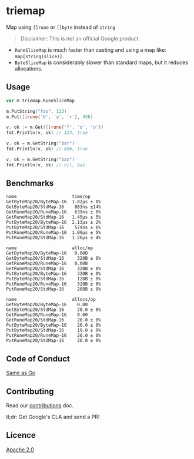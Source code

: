 # triemap
Map using `[]rune` or `[]byte` instead of `string`

> Disclaimer: This is not an official Google product.

* `RuneSliceMap` is much faster than casting and using a map like: `map[string(slice)]`.
* `ByteSliceMap` is considerably slower than standard maps, but it reduces allocations.

## Usage

```go
var m triemap.RuneSliceMap

m.PutString("foo", 123)
m.Put([]rune{'b', 'a', 'r'}, 456)

v, ok := m.Get([]rune{'f', 'o', 'o'})
fmt.Println(v, ok) // 123, true

v, ok = m.GetString("bar")
fmt.Println(v, ok) // 456, true

v, ok = m.GetString("baz")
fmt.Println(v, ok) // nil, baz
```

## Benchmarks

```
name                     time/op
GetByteMap20/ByteMap-16  1.82µs ± 0%
GetByteMap20/StdMap-16    883ns ±14%
GetRuneMap20/RuneMap-16   639ns ± 0%
GetRuneMap20/StdMap-16   1.45µs ± 5%
PutByteMap20/ByteMap-16  2.13µs ± 2%
PutByteMap20/StdMap-16    579ns ± 6%
PutRuneMap20/RuneMap-16  1.09µs ± 5%
PutRuneMap20/StdMap-16   1.26µs ± 4%

name                     alloc/op
GetByteMap20/ByteMap-16   0.00B
GetByteMap20/StdMap-16     320B ± 0%
GetRuneMap20/RuneMap-16   0.00B
GetRuneMap20/StdMap-16     320B ± 0%
PutByteMap20/ByteMap-16    320B ± 0%
PutByteMap20/StdMap-16     128B ± 0%
PutRuneMap20/RuneMap-16    320B ± 0%
PutRuneMap20/StdMap-16     208B ± 0%

name                     allocs/op
GetByteMap20/ByteMap-16    0.00
GetByteMap20/StdMap-16     20.0 ± 0%
GetRuneMap20/RuneMap-16    0.00
GetRuneMap20/StdMap-16     20.0 ± 0%
PutByteMap20/ByteMap-16    20.0 ± 0%
PutByteMap20/StdMap-16     19.0 ± 0%
PutRuneMap20/RuneMap-16    20.0 ± 0%
PutRuneMap20/StdMap-16     20.0 ± 0%
```

## Code of Conduct

[Same as Go](https://golang.org/conduct)

## Contributing

Read our [contributions](CONTRIBUTING.md) doc.

tl;dr: Get Google's CLA and send a PR!

## Licence

[Apache 2.0](LICENSE)
